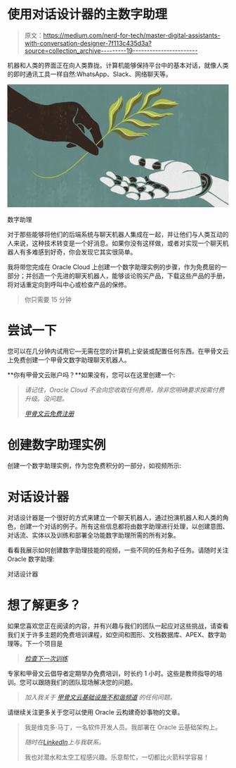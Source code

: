 # 使用对话设计器的主数字助理

> 原文：<https://medium.com/nerd-for-tech/master-digital-assistants-with-conversation-designer-7f113c435d3a?source=collection_archive---------19----------------------->

机器和人类的界面正在向人类靠拢。计算机能够保持平台中的基本对话，就像人类的即时通讯工具一样自然:WhatsApp、Slack、网络聊天等。

![](img/037e3e741053f36e42a4b70e505af1c5.png)

数字助理

对于那些能够将他们的后端系统与聊天机器人集成在一起，并让他们与人类互动的人来说，这种技术转变是一个好消息。如果你没有这样做，或者对实现一个聊天机器人有多难感到好奇，你会发现它其实很简单。

我将带您完成在 Oracle Cloud 上创建一个数字助理实例的步骤，作为免费层的一部分；并创造一个先进的聊天机器人，能够谈论购买产品，下载这些产品的手册，将对话重定向到呼叫中心或检查产品的保修。

> 你只需要 15 分钟

# 尝试一下

您可以在几分钟内试用它—无需在您的计算机上安装或配置任何东西。在甲骨文云上免费创建一个甲骨文数字助理聊天机器人。

**你有甲骨文云账户吗？**如果没有，您可以在这里创建一个:

> *请记住，Oracle Cloud 不会向您收取任何费用，除非您明确要求按需付费升级。没问题。*
> 
> [*甲骨文云免费注册*](http://bit.ly/34TzwGf)

# 创建数字助理实例

创建一个数字助理实例，作为您免费积分的一部分，如视频所示:

# 对话设计器

对话设计器是一个很好的方式来建立一个聊天机器人，通过扮演机器人和人类的角色，创建一个对话的例子。所有这些信息都将由数字助理进行处理，以创建意图、对话流、实体以及训练和部署全功能数字助理所需的所有对象。

看看我展示如何创建数字助理技能的视频，一些不同的任务和子任务。请随时关注 Oracle 数字助理:

对话设计器

# 想了解更多？

如果您喜欢您正在阅读的内容，并有兴趣与我们的团队一起应对这些挑战，请查看我们关于许多主题的免费培训课程，如空间和图形、文档数据库、APEX、数字助理等。下一个项目是

> [*检查下一次训练*](https://bit.ly/3ub8mr4)

专家和甲骨文云倡导者定期举办免费培训，时长约 1 小时。这些是教师指导的培训。您可以跟随我们的团队现场解决您的问题。

> *加入我关于* [*甲骨文云基础设施不和谐频道*](http://bit.ly/30eTUkV) *的任何问题。*

请继续关注更多关于您可以使用 Oracle 云构建奇妙事物的文章。

> 我是维克多·马丁，一名软件开发人员。我部署在 Oracle 云基础架构上。
> 
> *随时在*[*LinkedIn*](https://bit.ly/3bRk83W)*上与我联系。*
> 
> 我也对潜水和太空工程感兴趣。乐意帮忙，一切都比火箭科学容易！